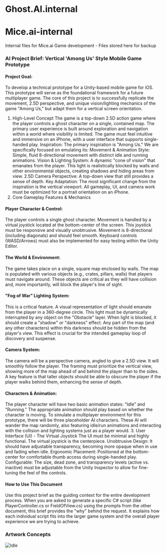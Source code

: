 # Ghost.AI.internal

# Mice.ai-internal
Internal files for Mice.ai Game development - Files stored here for backup

### AI Project Brief: Vertical 'Among Us' Style Mobile Game Prototype
#### Project Goal:
To develop a technical prototype for a Unity-based mobile game for iOS. This prototype will serve as the foundational framework for a future multiplayer game. The core of this project is to successfully replicate the movement, 2.5D perspective, and unique vision/lighting mechanics of the game "Among Us," but adapt them for a vertical screen orientation.
1. High-Level Concept
The game is a top-down 2.5D action game where the player controls a ghost character on a single, contained map. The primary user experience is built around exploration and navigation within a world where visibility is limited. The game must feel intuitive and immersive on an iPhone, with a user interface that supports single-handed play.
Inspiration: The primary inspiration is "Among Us." We are specifically focused on emulating its:
Movement & Animation Style: Simple, fluid 8-directional movement with distinct idle and running animations.
Vision & Lighting System: A dynamic "cone of vision" that emanates from the player. This light is realistically blocked by walls and other environmental objects, creating shadows and hiding areas from view.
2.5D Camera Perspective: A top-down view that still provides a sense of depth.
Key Adaptation: The most significant change from the inspiration is the vertical viewport. All gameplay, UI, and camera work must be optimized for a portrait orientation on an iPhone.
2. Core Gameplay Features & Mechanics
#### Player Character & Control:
The player controls a single ghost character.
Movement is handled by a virtual joystick located at the bottom-center of the screen. This joystick must be responsive and visually unobtrusive.
Movement is 8-directional (including diagonals) and should feel smooth.
Keyboard controls (WASD/Arrows) must also be implemented for easy testing within the Unity Editor.
#### The World & Environment:
The game takes place on a single, square map enclosed by walls.
The map is populated with various objects (e.g., crates, pillars, walls) that players must navigate around.
These objects are critical as they will have collision and, more importantly, will block the player's line of sight.
#### "Fog of War" Lighting System:
This is a critical feature. A visual representation of light should emanate from the player in a 360-degree circle.
This light must be dynamically interrupted by any object on the "Obstacle" layer. When light is blocked, it should create a "shadow" or "darkness" effect.
Any part of the map (and any other characters) within this darkness should be hidden from the player's view. This effect is crucial for the intended gameplay loop of discovery and suspense.
#### Camera System:
The camera will be a perspective camera, angled to give a 2.5D view.
It will smoothly follow the player.
The framing must prioritize the vertical view, showing more of the map ahead of and behind the player than to the sides.
A key feature is that taller objects should be able to obscure the player if the player walks behind them, enhancing the sense of depth.
#### Characters & Animation:
The player character will have two basic animation states: "Idle" and "Running." The appropriate animation should play based on whether the character is moving.
To simulate a multiplayer environment for this prototype, there will be three placeholder AI characters. These AI will wander the map randomly, also featuring idle/run animations and interacting with the collision and lighting systems just as a player would.
3. User Interface (UI) - The Virtual Joystick
The UI must be minimal and highly functional. The virtual joystick is the centerpiece.
Unobtrusive Design: It should have adjustable transparency, becoming more opaque when in use and fading when idle.
Ergonomic Placement: Positioned at the bottom-center for comfortable thumb access during single-handed play.
Configurable: The size, dead zone, and transparency levels (active vs. inactive) must be adjustable from the Unity Inspector to allow for fine-tuning the feel of the controls.
#### How to Use This Document
Use this project brief as the guiding context for the entire development process. When you are asked to generate a specific C# script (like PlayerController.cs or FieldOfView.cs) using the prompts from the other document, this brief provides the "why" behind the request. It explains how each individual script fits into the larger game system and the overall player experience we are trying to achieve.


### Artwork Concepts
![Idle](Assets_copy/Sprites/Idle/Layer-14.png)
